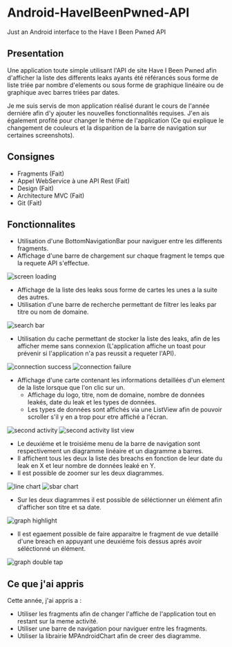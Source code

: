 # Android-HaveIBeenPwned-API
Just an Android interface to the Have I Been Pwned API

## Presentation
Une application toute simple utilisant l'API de site Have I Been Pwned afin d'afficher la liste des differents leaks ayants été référancés sous forme de liste triée par nombre d'elements ou sous forme de graphique linéaire ou de graphique avec barres triées par dates.

Je me suis servis de mon application réalisé durant le cours de l'année derniére afin d'y ajouter les nouvelles fonctionnalités requises. J'en ais également profité pour changer le théme de l'application (Ce qui explique le changement de couleurs et la disparition de la barre de navigation sur certaines screenshots).

## Consignes
- Fragments (Fait)
- Appel WebService à une API Rest (Fait)
- Design (Fait)
- Architecture MVC (Fait)
- Git (Fait)

## Fonctionnalites
- Utilisation d'une BottomNavigationBar pour naviguer entre les differents fragments.
- Affichage d'une barre de chargement sur chaque fragment le temps que la requete API s'effectue.

<img src="readme-img/screen_loading.png" alt="screen loading">

- Affichage de la liste des leaks sous forme de cartes les unes a la suite des autres.
- Utilisation d'une barre de recherche permettant de filtrer les leaks par titre ou nom de domaine.

<img src="readme-img/search_bar.png" alt="search bar">

- Utilisation du cache permettant de stocker la liste des leaks, afin de les afficher meme sans connexion (L'application affiche un toast pour prévenir si l'application n'a pas reussit a requeter l'API).

<img src="readme-img/connection_success.png" alt="connection success"> <img src="readme-img/connection_failure.png" alt="connection failure">

- Affichage d'une carte contenant les informations detaillées d'un element de la liste lorsque que l'on clic sur un.
  - Affichage du logo, titre, nom de domaine, nombre de données leakés, date du leak et les types de données.
  - Les types de données sont affichés via une ListView afin de pouvoir scroller s'il y en a trop pour etre affiché a l'écran.
  
<img src="readme-img/fragment_detail.png" alt="second activity"> <img src="readme-img/fragment_detail_list_view.png" alt="second activity list view">

- Le deuxiéme et le troisiéme menu de la barre de navigation sont respectivement un diagramme linéaire et un diagramme a barres.
- Il affichent tous les deux la liste des breachs en fonction de leur date du leak en X et leur nombre de données leaké en Y.
- Il est possible de zoomer sur les deux diagrammes.

<img src="readme-img/fragment_line_chart.png" alt="line chart"> <img src="readme-img/fragment_bar_chart.png" alt="sbar chart">

- Sur les deux diagrammes il est possible de séléctionner un élément afin d'afficher son titre et sa date.

<img src="readme-img/graph_highlight.png" alt="graph highlight">

- Il est egaement possible de faire apparaitre le fragment de vue detaillé d'une breach en appuyant une deuxiéme fois dessus aprés avoir séléctionné un élément.

<img src="readme-img/graph_double_tap.png" alt="graph double tap">

## Ce que j'ai appris

Cette année, j'ai appris a :
- Utiliser les fragments afin de changer l'affiche de l'application tout en restant sur la meme activité.
- Utiliser une barre de navigation pour naviguer entre les fragments.
- Utiliser la librairie MPAndroidChart afin de creer des diagramme.
